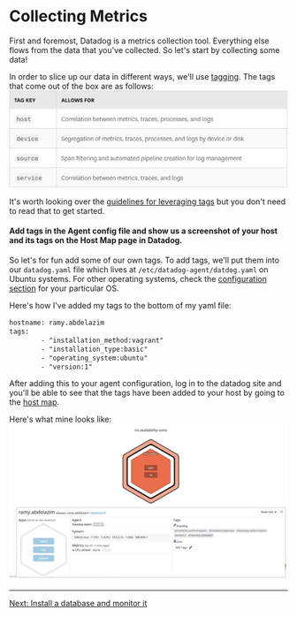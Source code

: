 # Collecting Metrics


First and foremost, Datadog is a metrics collection tool. Everything else flows from the data that you've collected. So let's start by collecting some data!

In order to slice up our data in different ways, we'll use [tagging](https://docs.datadoghq.com/tagging/). The tags that come out of the box are as follows:
![default tags](./tags.png)

It's worth looking over the [guidelines for leveraging tags](https://docs.datadoghq.com/tagging/#defining-tags) but you don't need to read that to get started.

#### Add tags in the Agent config file and show us a screenshot of your host and its tags on the Host Map page in Datadog.

So let's for fun add some of our own tags. To add tags, we'll put them into our `datadog.yaml` file which lives at `/etc/datadog-agent/datdog.yaml` on Ubuntu systems. For other operating systems, check the [configuration section](https://docs.datadoghq.com/agent/basic_agent_usage/ubuntu/?tab=agentv6v7#configuration) for your particular OS.

Here's how I've added my tags to the bottom of my yaml file:

```
hostname: ramy.abdelazim
tags:
        - "installation_method:vagrant"
        - "installation_type:basic"
        - "operating_system:ubuntu"
        - "version:1"
```

After adding this to your agent configuration, log in to the datadog site and you'll be able to see that the tags have been added to your host by going to the [host map](https://app.datadoghq.com/infrastructure/map).

Here's what mine looks like:
![host map](./HostMap.png)

---------------------------------------------------------------------------------------------------------------------------------------------------------------------------

[Next: Install a database and monitor it](./database.md)
